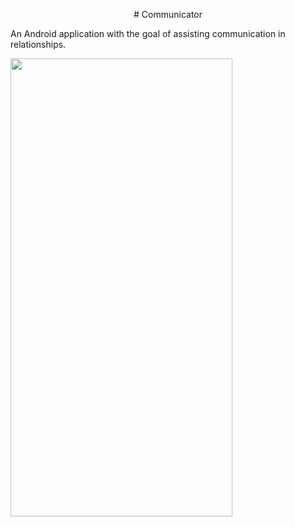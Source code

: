 <p align="center">
# Communicator

An Android application with the goal of assisting communication in relationships.


<img width="355" height="733" src="https://i.imgur.com/cdtlxb2.png"></p>
